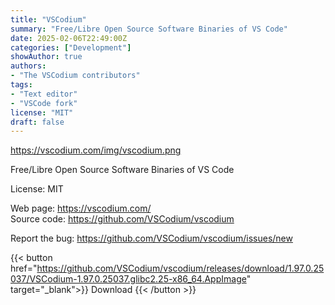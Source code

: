 ```yaml
---
title: "VSCodium"
summary: "Free/Libre Open Source Software Binaries of VS Code"
date: 2025-02-06T22:49:00Z
categories: ["Development"]
showAuthor: true
authors:
- "The VSCodium contributors"
tags: 
- "Text editor"
- "VSCode fork"
license: "MIT"
draft: false
---
```


https://vscodium.com/img/vscodium.png

Free/Libre Open Source Software Binaries of VS Code

License: MIT

Web page: <https://vscodium.com/>  
Source code: <https://github.com/VSCodium/vscodium>

Report the bug: <https://github.com/VSCodium/vscodium/issues/new>  

{{< button href="https://github.com/VSCodium/vscodium/releases/download/1.97.0.25037/VSCodium-1.97.0.25037.glibc2.25-x86_64.AppImage" target="_blank">}}
Download
{{< /button >}}